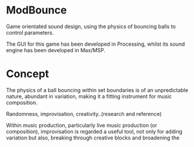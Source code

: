 # ModBounce
Game orientated sound design, using the physics of bouncing balls to control parameters. 

The GUI for this game has been developed in Processing, whilst its sound engine has been developed in Max/MSP.

# Concept

The physics of a ball bouncing within set boundaries is of an unpredictable nature, abundant in variation, making it a fitting instrument for music composition. 

Randomness, improvisation, creativity..(research and reference)


Within music production, particularly live music production (or composition), improvisation is regarded a useful tool, not only for adding variation but also, breaking through creative blocks and broadening the 
